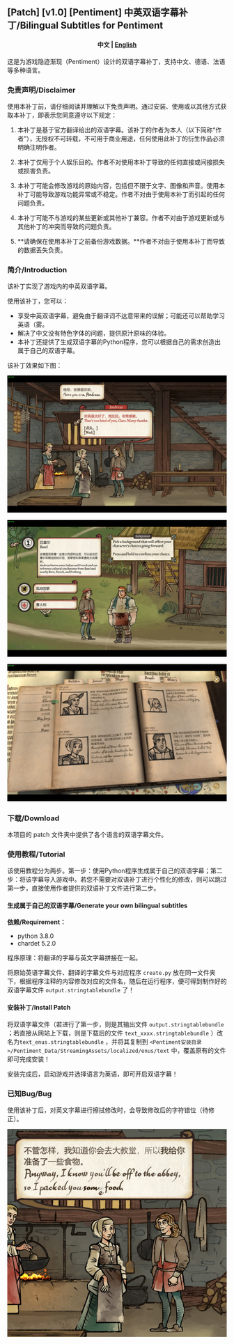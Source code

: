 ## [Patch] [v1.0] [Pentiment] 中英双语字幕补丁/Bilingual Subtitles for Pentiment

<h4 align="center">
    <p>
        <b>中文</b> | <a href="README_en.md">English</a>
    <p>
</h4>



这是为游戏隐迹渐现（Pentiment）设计的双语字幕补丁，支持中文、德语、法语等多种语言。



### 免责声明/Disclaimer

使用本补丁前，请仔细阅读并理解以下免责声明。通过安装、使用或以其他方式获取本补丁，即表示您同意遵守以下规定：

1. 本补丁是基于官方翻译给出的双语字幕。该补丁的作者为本人（以下简称“作者”），无授权不可转载，不可用于商业用途，任何使用此补丁的衍生作品必须明确注明作者。

2. 本补丁仅用于个人娱乐目的。作者不对使用本补丁导致的任何直接或间接损失或损害负责。

3. 本补丁可能会修改游戏的原始内容，包括但不限于文字、图像和声音。使用本补丁可能导致游戏功能异常或不稳定。作者不对由于使用本补丁而引起的任何问题负责。

4. 本补丁可能不与游戏的某些更新或其他补丁兼容。作者不对由于游戏更新或与其他补丁的冲突而导致的问题负责。

5. **请确保在使用本补丁之前备份游戏数据。**作者不对由于使用本补丁而导致的数据丢失负责。

   

### 简介/Introduction

该补丁实现了游戏内的中英双语字幕。

使用该补丁，您可以：

- 享受中英双语字幕，避免由于翻译词不达意带来的误解；可能还可以帮助学习英语（雾。
- 解决了中文没有特色字体的问题，提供原汁原味的体验。
- 本补丁还提供了生成双语字幕的Python程序，您可以根据自己的需求创造出属于自己的双语字幕。

该补丁效果如下图：

![ (1)](./photo/(1).png)

![ (5)](./photo/(5).png)

![ (4)](./photo/(4).png)



### 下载/Download

本项目的 patch 文件夹中提供了各个语言的双语字幕文件。



### 使用教程/Tutorial

该使用教程分为两步。第一步：使用Python程序生成属于自己的双语字幕；第二步：将该字幕导入游戏中。若您不需要对双语补丁进行个性化的修改，则可以跳过第一步，直接使用作者提供的双语补丁文件进行第二步。



#### 生成属于自己的双语字幕/Generate your own bilingual subtitles

**依赖/Requirement：**

- python 3.8.0
- chardet 5.2.0

程序原理：将翻译的字幕与英文字幕拼接在一起。

将原始英语字幕文件、翻译的字幕文件与对应程序 `create.py` 放在同一文件夹下，根据程序注释的内容修改对应的文件名，随后在运行程序，便可得到制作好的双语字幕文件 `output.stringtablebundle` 了！



#### 安装补丁/Install Patch

将双语字幕文件（若进行了第一步，则是其输出文件 `output.stringtablebundle` ；若直接从网站上下载，则是下载后的文件 `text_xxxx.stringtablebundle` ）改名为`text_enus.stringtablebundle` ，并将其复制到 `<Pentiment安装目录>/Pentiment_Data/StreamingAssets/localized/enus/text` 中，覆盖原有的文件即可完成安装！

安装完成后，启动游戏并选择语言为英语，即可开启双语字幕！



### 已知Bug/Bug

使用该补丁后，对英文字幕进行擦拭修改时，会导致修改后的字符错位（待修正）。

![ (6)](./photo/(6).png)


